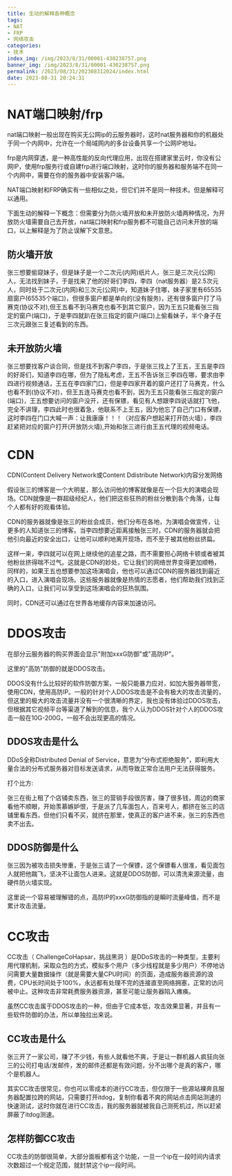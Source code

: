 ```yaml
---
title: 生动的解释各种概念
tags: 
- NAT
- FRP
- 网络攻击
categories: 
- 技术
index_img: /img/2023/8/31/00001-430238757.png
banner_img: /img/2023/8/31/00001-430238757.png
permalink: /2023/08/31/202308312024/index.html
date: 2023-08-31 20:24:31
---
```


# NAT端口映射/frp

nat端口映射一般出现在购买无公网ip的云服务器时，这时nat服务器和你的机器处于同一个内网中，允许在一个局域网内的多台设备共享一个公网IP地址。

frp是内网穿透，是一种高性能的反向代理应用，出现在搭建家里云时，你没有公网IP，使用frp服务行或自建frp进行端口映射，这时你的服务器和服务端不在同一个内网中，需要在你的服务器中安装客户端。

NAT端口映射和FRP确实有一些相似之处，但它们并不是同一种技术。但是解释可以通用。

下面生动的解释一下概念：但需要分为防火墙开放和未开放防火墙两种情况，为开放防火墙需要自己去开放，nat端口映射和frp服务都不可能自己访问未开放的端口，以上解释是为了防止误解下文意思。

## 防火墙开放

张三想要偷窥妹子，但是妹子是一个二次元(内网)纸片人，张三是三次元(公网)人，无法找到妹子，于是找来了他的好哥们李四，李四（nat服务器）是2.5次元人，同时处于二次元(内网)和三次元(公网)中，知道妹子住哪，妹子家里有65535扇窗户(65535个端口)，但很多窗户都是单向的(没有服务)，还有很多窗户打了马赛克(协议不对),但王五看不到马赛克也看不到其它窗户，因为王五只能看张三指定的窗户(端口)，于是李四就趴在张三指定的窗户(端口)上偷看妹子，半个身子在三次元跟张三复述看到的东西。

## 未开放防火墙

张三想要找客户谈合同，但是找不到客户李四，于是张三找上了王五，王五是李四的好哥们，知道李四在哪，但为了隐私考虑，王五不告诉张三李四在哪，要求由李四进行视频通话，王五在李四家门口，但是李四家开着的窗户还打了马赛克，什么也看不到(协议不对)，但王五连马赛克也看不到，因为王五只能看张三指定的窗户(端口)，王五想要访问的窗户没开，还有保镖，看见有人想跟李四说话就打飞他，完全不讲理，李四此时也很着急，他联系不上王五，因为他忘了自己门口有保镖，这时李四在门口大喊一声：让我康康！！！（对应客户想起来打开防火墙），李四赶紧把对应的窗户打开(开放防火墙),开始和张三进行由王五代理的视频电话。

# CDN

CDN(Content Delivery Network或Content Ddistribute Network)内容分发网络

假设张三的博客是一个大明星，那么访问他的博客就像是在一个巨大的演唱会现场。CDN就像是一群超级经纪人，他们把这些狂热的粉丝分散到各个角落，让每个人都有好的观看体验。

CDN的服务器就像是张三的粉丝会成员，他们分布在各地，为演唱会做宣传，让更多的人知道张三的博客。当李四想要近距离接触张三时，CDN的服务器就会把他引向最近的安全出口，让他可以顺利地离开现场，而不至于被其他粉丝挤扁。

这样一来，李四就可以在网上继续他的追星之路，而不需要担心网络卡顿或者被其他粉丝挤得喘不过气。这就是CDN的妙处，它让我们的网络世界变得更加顺畅，同样的，如果王五也想要参加这场演唱会，他也可以通过CDN的服务器找到最近的入口，进入演唱会现场。这些服务器就像是热情的志愿者，他们帮助我们找到正确的入口，让我们可以享受到这场演唱会的狂热氛围。

同时，CDN还可以通过在世界各地缓存内容来加速访问。

# DDOS攻击

在部分云服务器的购买界面会显示"附加xxxG防御"或"高防IP"。

这里的"高防"防御的就是DDOS攻击。

DDOS没有什么比较好的软件防御方案，一般只能暴力应对，如加大服务器带宽，使用CDN，使用高防IP。一般的针对个人DDOS攻击是不会有极大的攻击流量的，但这里的极大的攻击流量并没有一个很清晰的界定，我也没有体验过DDOS攻击，但根据其它视频平台等渠道了解到的信息，我个人认为DDOS针对个人的DDOS攻击一般在10G-200G，一般不会出现更高的情况。

## DDOS攻击是什么

DDoS全称Distributed Denial of Service，意思为“分布式拒绝服务”，即利用大量合法的分布式服务器对目标发送请求，从而导致正常合法用户无法获得服务。

打个比方:

张三在街上租了个店铺卖东西，张三的营销手段很厉害，赚了很多钱，周边的商家看他不顺眼，开始羡慕嫉妒恨，于是派了几车面包人，百来号人，都挤在张三的店铺里看东西，但他们只看不买，就挤在那里，使真正的客户进不来，张三的东西也卖不出去。

## DDOS防御是什么

张三因为被攻击损失惨重，于是张三请了一个保镖，这个保镖看人很准，看见面包人就把他踹飞，坚决不让面包人进来。这就是DDOS防御，可以清洗来源流量，由硬件防火墙实现。

这里说一个容易被理解错的点，高防IP的xxxG防御指的是瞬时流量峰值，而不是累计攻击流量。

# CC攻击

CC攻击（ ChallengeCoHapsar，挑战黑洞 ）是DDoS攻击的一种类型，主要利用代理机制，采取众包的方式，模拟多个用户（多少线程就是多少用户）不停地访问需要大量数据操作（就是需要大量CPU时间）的页面，造成服务器资源的浪费，CPU长时间处于100%，永远都有处理不完的连接直至网络拥塞，正常的访问被中止。这种攻击非常耗费服务器资源，甚至可能让服务器陷入瘫痪。

虽然CC攻击属于DDOS攻击的一种，但由于它成本低，攻击效果显著，并且有一些软件防御的办法，所以单独拉出来说。

## CC攻击是什么

张三开了一家公司，赚了不少钱，有些人就看他不爽，于是让一群机器人疯狂向张三的公司打电话/发邮件，发的邮件还都是有效问题，分不出哪个是真的客户，哪个是机器人。

其实CC攻击很常见，你也可以零成本的进行CC攻击，但仅限于一些源站裸奔且服务器配置拉跨的网站，只需要打开itdog，复制你看着不爽的网站点击网站测速的快速测试，这时你就在进行CC攻击，我的服务器就被我自己测死机过，所以赶紧屏蔽了itdog测速。

## 怎样防御CC攻击

CC攻击的防御很简单，大部分面板都有这个功能，一旦一个ip在一段时间内请求次数超过一个规定范围，就封禁这个ip一段时间。
